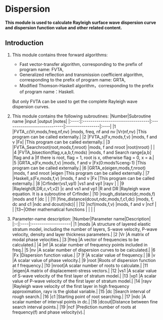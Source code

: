 # **Dispersion**
**This module is used to calculate Rayleigh surface wave dispersion curve and dispersion function value and other related content.**

## Introduction
1. This module contains three forward algorithms:
    - Fast vector-transfer algorithm, corresponding to the prefix of program name: FVTA,
    - Generalized reflection and transmission coefficient algorithm, corresponding to the prefix of program name: GRTA,
    - Modified Thomson-Haskell algorithm，corresponding to the prefix of program name：Haskell.
    
    But only FVTA can be used to get the complete Rayleigh wave dispersion curves.
    
2. This module contains the following subroutines:
    |Number|Subroutine name                    |input                         |output            |notes|
    |:----:|:----------------------------------|:-----------------------------|:-----------------|:----|
    |1  |FVTA_c(Vr,mods,freq,nf,nv)            |mods, freq, nf and nv         |Vr(nf,nv)         |This program can be called externally.|
    |2  |FVTA_s(Fx,mods,f,v)                   |mods, f and v                 |Fx|               |This program can be called externally.|
    |3  |FVTA_Searchroot(root,mods,f,nroot)    |mods, f and nroot             |root(nroot)       |     |
    |4  |FVTA_bisection(flag,x,a,b,f,mods)     |mods, f and Search range[a,b] |flag and a        |If there is root, flag = 1, root is x, otherwise flag = 0, x = a.|
    |5  |GRTA_s(Fx,mods,f,v)                   |mods, f and v                 |Fx(0:mods%ceng-1) |This program can be called externally.|
    |6  |GRTA_e(eigen,mods,f,nroot)            |mods, f and nroot             |eigen             |This program can be called externally.|
    |7  |Haskell_s(Fx,mods,f,v)                |mods, f and v                 |Fx                |This program can be called externally.|
    |8  |Crfinder(vs1,vp1)                     |vs1 and vp1                   |rayv              |     |
    |9  |Rayleigh(R,DR,c,v1,v2)                |c and vs1 and vp1             |R and DR          |Rayleigh wave equation. It is a subroutine of Crfinder.|
    |10 |rough_distance(dc,mods,f)             |mods and f                    |dc                |     |
    |11 |fine_distance(dcout,ndc,mods,f,c1,dc) |mods, f, dc and c1            |ndc and dcout(ndc)|     |
    |12 |ncf(mods,f,v)                         |mods, f and v                 |ncf               |     |
    |13~|Other mathematical functions          |                              |                  |     |

3. Parameter-name description:
    |Number|Parameter name|Description|
    |:-:|:----|:--------------------|
    |1  |mods |A structure of layered elastic stratum model, including the number of layers, S-wave velocity, P-wave velocity, density and layer thickness parameters.|
    |2  |Vr   |A matrix of modal phase velocities.|
    |3  |freq |A vector of frequencies to be calculated.|
    |4  |nf   |A scalar number of frequency points included in freq.|
    |5  |nv   |A scalar number of dispersion curves to be calculated.|
    |6  |Fx   |Dispersion function value.|
    |7  |f    |A scalar value of frequency.|
    |8  |v    |A scalar value of phase velocity.|
    |9  |root |Roots of dispersion function at f frequency.|
    |10 |nroot|A scalar number of roots to calculate.|
    |11 |eigen|A matrix of displacement-stress vectors.|
    |12 |vs1  |A scalar value of S-wave velocity of the first layer of stratum model.|
    |13 |vp1  |A scalar value of P-wave velocity of the first layer of stratum model.|
    |14 |rayv |Rayleigh wave velocity of the first layer in high frequency approximation, rayv is the global variable.|
    |15 |dc   |Search interval of rough search.|
    |16 |c1   |Starting point of root searching.|
    |17 |ndc  |A scalar number of interval points in dc.|
    |18 |dcout|Distance between fine search interval points.|
    |19 |ncf  |Prediction number of roots at frequency(f) and phase velocity(v).|
